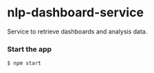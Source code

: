 # nlp-dashboard-service

Service to retrieve dashboards and analysis data.

### Start the app

```sh
$ npm start
```
